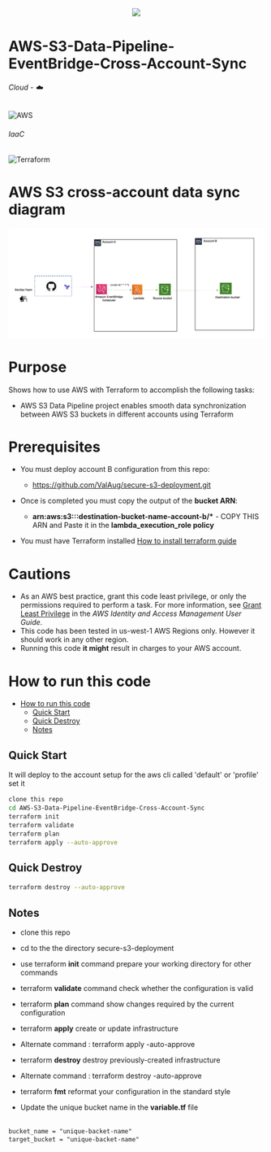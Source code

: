 <!-- retro visitor counter -->
<p align="center"> 
  <img src="https://profile-counter.glitch.me/ValAug-AWS-S3-Data-Pipeline-EventBridge-Cross-Account-Sync/count.svg" />
</p>


# AWS-S3-Data-Pipeline-EventBridge-Cross-Account-Sync



###### Cloud - :cloud:
![AWS](https://img.shields.io/badge/AWS-%23FF9900.svg?style=for-the-badge&logo=amazon-aws&logoColor=white)

###### IaaC
![Terraform](https://img.shields.io/badge/terraform-%235835CC.svg?style=for-the-badge&logo=terraform&logoColor=white)

# AWS S3 cross-account data sync diagram 
![Diagram](https://github.com/ValAug/AWS-S3-Data-Pipeline-EventBridge-Cross-Account-Sync/blob/main/Data-Sync.png)

# Purpose

Shows how to use AWS with Terraform to accomplish the following tasks:

* AWS S3 Data Pipeline project enables smooth data synchronization between AWS S3 buckets in different accounts using Terraform



# Prerequisites
* You must deploy account B configuration from this repo: 
    - https://github.com/ValAug/secure-s3-deployment.git
    
* Once is completed you must copy the output of the __bucket ARN__:
    - __arn:aws:s3:::destination-bucket-name-account-b/*__  - COPY THIS ARN and Paste it in the __lambda_execution_role policy__

* You must have Terraform installed [How to install terraform guide](https://learn.hashicorp.com/tutorials/terraform/install-cli)

# Cautions

* As an AWS best practice, grant this code least privilege, or only the 
  permissions required to perform a task. For more information, see 
  [Grant Least Privilege](https://docs.aws.amazon.com/IAM/latest/UserGuide/best-practices.html#grant-least-privilege) 
  in the *AWS Identity and Access Management 
  User Guide*.
* This code has been tested in us-west-1 AWS Regions only. However it should work in any other region. 
* Running this code __it might__ result in charges to your AWS account.

# How to run this code

- [How to run this code](#how-to-run-this-code)
  - [Quick Start](#quick-start)
  - [Quick Destroy](#quick-destroy)
  - [Notes](#notes)

## Quick Start

It will deploy to the account setup for the aws cli called 'default' or 'profile' set it

```bash
clone this repo
cd AWS-S3-Data-Pipeline-EventBridge-Cross-Account-Sync
terraform init
terraform validate
terraform plan
terraform apply --auto-approve
```

## Quick Destroy

```bash
terraform destroy --auto-approve
```

## Notes

- clone this repo
- cd to the the directory secure-s3-deployment
- use terraform __init__ command prepare your working directory for other commands
- terraform __validate__ command check whether the configuration is valid
- terraform __plan__ command show changes required by the current configuration
- terraform __apply__ create or update infrastructure
- Alternate command : terraform apply -auto-approve
- terraform __destroy__ destroy previously-created infrastructure
- Alternate command : terraform destroy -auto-approve
- terraform __fmt__ reformat your configuration in the standard style

- Update the unique bucket name in the __variable.tf__ file

```

bucket_name = "unique-backet-name"
target_bucket = "unique-backet-name"
